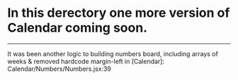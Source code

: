 # In this derectory one more version of Calendar coming soon.

 ***

 It was been another logic to building numbers board, including arrays of weeks & removed hardcode margin-left in [Calendar]: Calendar/Numbers/Numbers.jsx:39 